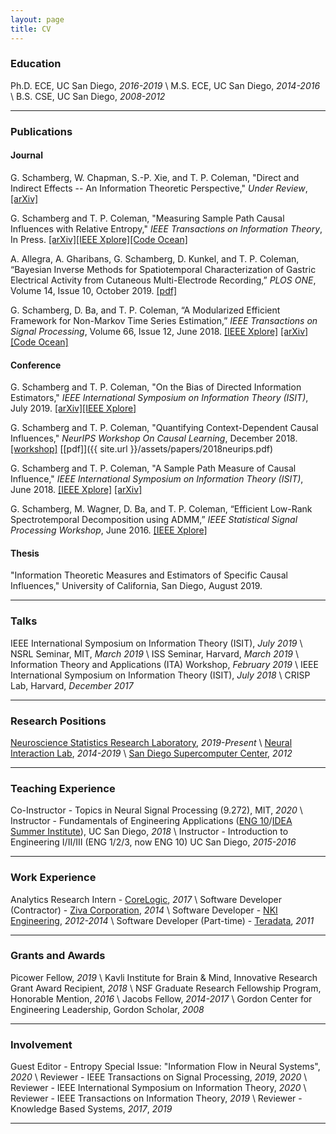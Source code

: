 ```yaml
---
layout: page
title: CV
---
```


### Education

Ph.D. ECE, UC San Diego, *2016-2019* \\
M.S. ECE, UC San Diego, *2014-2016* \\
B.S. CSE, UC San Diego, *2008-2012*

-----

### Publications

#### Journal

G. Schamberg, W. Chapman, S.-P. Xie, and T. P. Coleman, "Direct and Indirect Effects -- An Information Theoretic Perspective," *Under Review*, [[arXiv]](https://arxiv.org/abs/1912.10508)

G. Schamberg and T. P. Coleman, "Measuring Sample Path Causal Influences with Relative Entropy," *IEEE Transactions on Information Theory*, In Press.
[[arXiv]](https://arxiv.org/abs/1810.05250)[[IEEE Xplore]](https://ieeexplore.ieee.org/document/8856271)[[Code Ocean]](https://codeocean.com/capsule/8353473/tree/v1)

A. Allegra, A. Gharibans, G. Schamberg, D. Kunkel, and T. P. Coleman, “Bayesian Inverse Methods for Spatiotemporal Characterization of Gastric Electrical Activity from Cutaneous Multi-Electrode Recording,” *PLOS ONE*, Volume 14, Issue 10, October 2019. [[pdf]](https://journals.plos.org/plosone/article/file?id=10.1371/journal.pone.0220315&type=printable)

G. Schamberg, D. Ba, and T. P. Coleman, “A Modularized Efficient Framework for
Non-Markov Time Series Estimation,” *IEEE Transactions on Signal Processing*, Volume 66, Issue 12, June 2018.
[[IEEE Xplore]](https://ieeexplore.ieee.org/document/8259364/)
[[arXiv]](https://arxiv.org/abs/1706.04685)
[[Code Ocean]](https://codeocean.com/2018/01/16/a-modularized-efficient-framework-for-non-markov-time-series-estimation/)

#### Conference

G. Schamberg and T. P. Coleman, "On the Bias of Directed Information Estimators," *IEEE International Symposium on Information Theory (ISIT)*, July 2019.
[[arXiv]](https://arxiv.org/abs/1902.00580)[[IEEE Xplore]](https://ieeexplore.ieee.org/document/8849531/)

G. Schamberg and T. P. Coleman, "Quantifying Context-Dependent Causal Influences," *NeurIPS Workshop On Causal Learning*, December 2018. [[workshop]](https://sites.google.com/view/nips2018causallearning/home) [[pdf]]({{ site.url }}/assets/papers/2018neurips.pdf)

G. Schamberg and T. P. Coleman, "A Sample Path Measure of Causal Influence," *IEEE International Symposium on Information Theory (ISIT)*, June 2018.
[[IEEE Xplore]](https://ieeexplore.ieee.org/document/8437627/)
[[arXiv]](https://arxiv.org/abs/1805.03333)

G. Schamberg, M. Wagner, D. Ba, and T. P. Coleman, “Efficient Low-Rank Spectrotemporal Decomposition using ADMM,” *IEEE Statistical Signal Processing Workshop*, June 2016.
[[IEEE Xplore]](http://ieeexplore.ieee.org/document/7551797/)

#### Thesis

"Information Theoretic Measures and Estimators of Specific Causal Influences," University of California, San Diego, August 2019.

-----

### Talks

IEEE International Symposium on Information Theory (ISIT), *July 2019* \\
NSRL Seminar, MIT, *March 2019* \\
ISS Seminar, Harvard, *March 2019* \\
Information Theory and Applications (ITA) Workshop, *February 2019* \\
IEEE International Symposium on Information Theory (ISIT), *July 2018* \\
CRISP Lab, Harvard, *December 2017*

-----
<!---
### Posters
IEEE North American School of Information Theory (NASIT), *July 2019* \\
Information Theory and Applications (ITA) Workshop, *February 2019* \\
NeurIPS Workshop on Causal Learning, *December 2018* \\
IEEE Statistical Signal Processing Workshop, *June 2016*


-----
--->
### Research Positions

[Neuroscience Statistics Research Laboratory](http://www.neurostat.mit.edu/), *2019-Present* \\
[Neural Interaction Lab](http://coleman.ucsd.edu/), *2014-2019* \\
[San Diego Supercomputer Center](http://www.sdsc.edu/), *2012*

-----

### Teaching Experience

Co-Instructor - Topics in Neural Signal Processing (9.272), MIT, *2020* \\
Instructor - Fundamentals of Engineering Applications ([ENG 10](http://jacobsschool.ucsd.edu/idea/eng10/index.html)/[IDEA Summer Institute](http://jacobsschool.ucsd.edu/idea/programs/freshman_summer_institute.shtml)), UC San Diego, *2018* \\
Instructor - Introduction to Engineering I/II/III (ENG 1/2/3, now ENG 10) UC San Diego, *2015-2016*

-----

### Work Experience

Analytics Research Intern - [CoreLogic](http://www.corelogic.com/products/loansafe-fraud-manager.aspx), *2017* \\
Software Developer (Contractor) - [Ziva Corporation](http://www.ziva-corp.com/), *2014* \\
Software Developer - [NKI Engineering](http://nkiconsulting.com/), *2012-2014* \\
Software Developer (Part-time) - [Teradata](http://www.teradata.com/), *2011*

-----
<!---
### Leadership Development and Experience

Mentor - Jacobs Undergraduate Mentoring Program (JUMP), *2017-2018* \\
Gordon Scholar - Gordon Center for Engineering Leadership, *2008-Present* \\
President/Captain - UCSD Ski & Snowboard Team, *2010-2012*

-----
--->
### Grants and Awards

Picower Fellow, *2019* \\
Kavli Institute for Brain & Mind, Innovative Research Grant Award Recipient, *2018* \\
NSF Graduate Research Fellowship Program, Honorable Mention, *2016* \\
Jacobs Fellow, *2014-2017* \\
Gordon Center for Engineering Leadership, Gordon Scholar, *2008*

-----

### Involvement

Guest Editor - Entropy Special Issue: "Information Flow in Neural Systems", *2020* \\
Reviewer - IEEE Transactions on Signal Processing, *2019*, *2020* \\
Reviewer - IEEE International Symposium on Information Theory, *2020* \\
Reviewer - IEEE Transactions on Information Theory, *2019* \\
Reviewer - Knowledge Based Systems, *2017*, *2019* 
<!--Session Co-Chair - Information Theory and Applications (ITA) Workshop, *2017*-->

-----